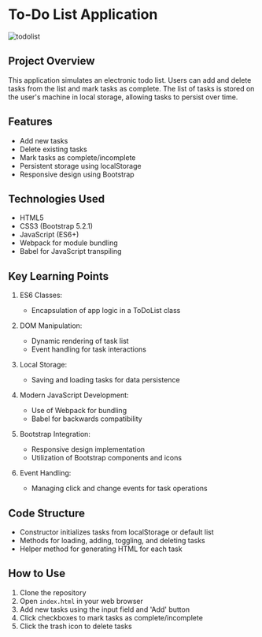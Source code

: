 # To-Do List Application

![todolist](https://github.com/LCC-CIT-Programming-CS233JS/03-todolist-template-travisburns/assets/41456635/44283435-c549-4058-90fe-ae811dda97e9)

## Project Overview
This application simulates an electronic todo list. Users can add and delete tasks from the list and mark tasks as complete. The list of tasks is stored on the user's machine in local storage, allowing tasks to persist over time.

## Features
- Add new tasks
- Delete existing tasks
- Mark tasks as complete/incomplete
- Persistent storage using localStorage
- Responsive design using Bootstrap

## Technologies Used
- HTML5
- CSS3 (Bootstrap 5.2.1)
- JavaScript (ES6+)
- Webpack for module bundling
- Babel for JavaScript transpiling

## Key Learning Points
1. ES6 Classes:
   - Encapsulation of app logic in a ToDoList class

2. DOM Manipulation:
   - Dynamic rendering of task list
   - Event handling for task interactions

3. Local Storage:
   - Saving and loading tasks for data persistence

4. Modern JavaScript Development:
   - Use of Webpack for bundling
   - Babel for backwards compatibility

5. Bootstrap Integration:
   - Responsive design implementation
   - Utilization of Bootstrap components and icons

6. Event Handling:
   - Managing click and change events for task operations

## Code Structure
- Constructor initializes tasks from localStorage or default list
- Methods for loading, adding, toggling, and deleting tasks
- Helper method for generating HTML for each task

## How to Use
1. Clone the repository
2. Open `index.html` in your web browser
3. Add new tasks using the input field and 'Add' button
4. Click checkboxes to mark tasks as complete/incomplete
5. Click the trash icon to delete tasks
